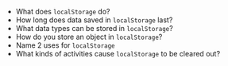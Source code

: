 * What does `localStorage` do?
* How long does data saved in `localStorage` last?
* What data types can be stored in `localStorage`?
* How do you store an object in `localStorage`?
* Name 2 uses for `localStorage`
* What kinds of activities cause `localStorage` to be cleared out?

